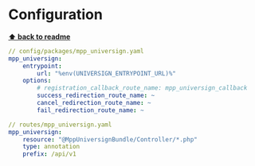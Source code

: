 Configuration
=============

**[⬆ back to readme](../../README.md)**


```yaml
// config/packages/mpp_universign.yaml
mpp_universign:
    entrypoint:
        url: "%env(UNIVERSIGN_ENTRYPOINT_URL)%"
    options:
        # registration_callback_route_name: mpp_universign_callback
        success_redirection_route_name: ~
        cancel_redirection_route_name: ~
        fail_redirection_route_name: ~
```

```yaml
// routes/mpp_universign.yaml
mpp_universign:
    resource: "@MppUniversignBundle/Controller/*.php"
    type: annotation
    prefix: /api/v1
```